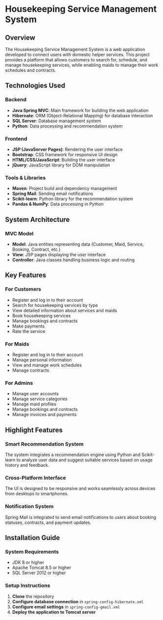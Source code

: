 # Housekeeping Service Management System

## Overview
The Housekeeping Service Management System is a web application developed to connect users with domestic helper services. This project provides a platform that allows customers to search for, schedule, and manage housekeeping services, while enabling maids to manage their work schedules and contracts.

## Technologies Used

### Backend
- **Java Spring MVC**: Main framework for building the web application  
- **Hibernate**: ORM (Object-Relational Mapping) for database interaction  
- **SQL Server**: Database management system  
- **Python**: Data processing and recommendation system  

### Frontend
- **JSP (JavaServer Pages)**: Rendering the user interface  
- **Bootstrap**: CSS framework for responsive UI design  
- **HTML/CSS/JavaScript**: Building the user interface  
- **jQuery**: JavaScript library for DOM manipulation  

### Tools & Libraries
- **Maven**: Project build and dependency management  
- **Spring Mail**: Sending email notifications  
- **Scikit-learn**: Python library for the recommendation system  
- **Pandas & NumPy**: Data processing in Python  

## System Architecture

### MVC Model
- **Model**: Java entities representing data (Customer, Maid, Service, Booking, Contract, etc.)  
- **View**: JSP pages displaying the user interface  
- **Controller**: Java classes handling business logic and routing  


## Key Features

### For Customers
- Register and log in to their account  
- Search for housekeeping services by type  
- View detailed information about services and maids  
- Book housekeeping services  
- Manage bookings and contracts  
- Make payments  
- Rate the service  

### For Maids
- Register and log in to their account  
- Manage personal information  
- View and manage work schedules  
- Manage contracts  

### For Admins
- Manage user accounts  
- Manage service categories  
- Manage maid profiles  
- Manage bookings and contracts  
- Manage invoices and payments  

## Highlight Features

### Smart Recommendation System
The system integrates a recommendation engine using Python and Scikit-learn to analyze user data and suggest suitable services based on usage history and feedback.

### Cross-Platform Interface
The UI is designed to be responsive and works seamlessly across devices from desktops to smartphones.

### Notification System
Spring Mail is integrated to send email notifications to users about booking statuses, contracts, and payment updates.

## Installation Guide

### System Requirements
- JDK 8 or higher  
- Apache Tomcat 8.5 or higher  
- SQL Server 2012 or higher  

### Setup Instructions
1. **Clone** the repository  
2. **Configure database connection** in `spring-config-hibernate.xml`  
3. **Configure email settings** in `spring-config-gmail.xml`  
4. **Deploy the application to Tomcat server**


